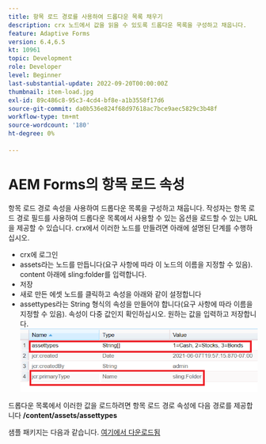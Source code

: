 ```yaml
---
title: 항목 로드 경로를 사용하여 드롭다운 목록 채우기
description: crx 노드에서 값을 읽을 수 있도록 드롭다운 목록을 구성하고 채웁니다.
feature: Adaptive Forms
version: 6.4,6.5
kt: 10961
topic: Development
role: Developer
level: Beginner
last-substantial-update: 2022-09-20T00:00:00Z
thumbnail: item-load.jpg
exl-id: 89c486c8-95c3-4cd4-bf8e-a1b3558f17d6
source-git-commit: da0b536e824f68d97618ac7bce9aec5829c3b48f
workflow-type: tm+mt
source-wordcount: '180'
ht-degree: 0%

---
```


# AEM Forms의 항목 로드 속성

항목 로드 경로 속성을 사용하여 드롭다운 목록을 구성하고 채웁니다.
작성자는 항목 로드 경로 필드를 사용하여 드롭다운 목록에서 사용할 수 있는 옵션을 로드할 수 있는 URL을 제공할 수 있습니다.
crx에서 이러한 노드를 만들려면 아래에 설명된 단계를 수행하십시오.
* crx에 로그인
* assets라는 노드를 만듭니다(요구 사항에 따라 이 노드의 이름을 지정할 수 있음). content 아래에 sling:folder를 입력합니다.
* 저장
* 새로 만든 에셋 노드를 클릭하고 속성을 아래와 같이 설정합니다
* assettypes라는 String 형식의 속성을 만들어야 합니다(요구 사항에 따라 이름을 지정할 수 있음). 속성이 다중 값인지 확인하십시오. 원하는 값을 입력하고 저장합니다.
   ![item-load-path](assets/item-load-path-crx.png)

드롭다운 목록에서 이러한 값을 로드하려면 항목 로드 경로 속성에 다음 경로를 제공합니다  **/content/assets/assettypes**

샘플 패키지는 다음과 같습니다. [여기에서 다운로드됨](assets/item-load-path-package.zip)
